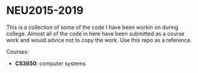 # NEU2015-2019

This is a collection of some of the code I have been workin on during college. Almost all of the code in here have been submitted as a course work and would advice not to copy the work. Use this repo as a reference. 

Courses: 
- **CS3650**: computer systems
